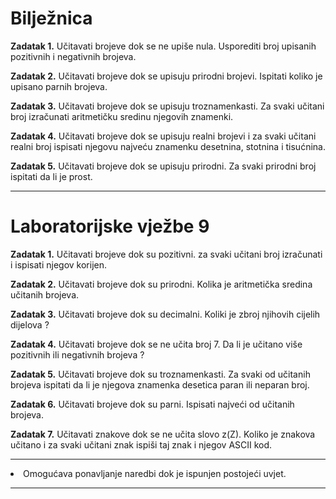 <h1>Bilježnica</h1>

<strong>Zadatak 1.</strong> Učitavati brojeve dok se ne upiše nula. Usporediti broj upisanih pozitivnih i negativnih brojeva.

<strong>Zadatak 2.</strong> Učitavati brojeve dok se upisuju prirodni brojevi. Ispitati koliko je upisano parnih brojeva.

<strong>Zadatak 3.</strong> Učitavati brojeve dok se upisuju troznamenkasti. Za svaki učitani broj izračunati aritmetičku sredinu njegovih znamenki.

<strong>Zadatak 4.</strong> Učitavati brojeve dok se upisuju realni brojevi i za svaki učitani realni broj ispisati njegovu najveću znamenku desetnina, stotnina i tisućnina.

<strong>Zadatak 5.</strong> Učitavati brojeve dok se upisuju prirodni. Za svaki prirodni broj ispitati da li je prost.

<hr>
<h1>Laboratorijske vježbe 9</h1>

<strong>Zadatak 1.</strong> Učitavati brojeve dok su pozitivni. za svaki učitani broj izračunati i ispisati njegov korijen.

<strong>Zadatak 2.</strong> Učitavati brojeve dok su prirodni. Kolika je aritmetička sredina učitanih brojeva.

<strong>Zadatak 3.</strong> Učitavati brojeve dok su decimalni. Koliki je zbroj njihovih cijelih dijelova ?

<strong>Zadatak 4.</strong> Učitavati brojeve dok se ne učita broj 7. Da li je učitano više pozitivnih ili negativnih brojeva ?

<strong>Zadatak 5.</strong> Učitavati brojeve dok su troznamenkasti. Za svaki od učitanih brojeva ispitati da li je njegova znamenka desetica paran ili neparan broj.

<strong>Zadatak 6.</strong> Učitavati brojeve dok su parni. Ispisati najveći od učitanih brojeva.

<strong>Zadatak 7.</strong> Učitavati znakove dok se ne učita slovo z(Z). Koliko je znakova učitano i za svaki učitani znak ispiši taj znak i njegov ASCII kod.

<hr>

<li>Omogućava ponavljanje naredbi dok je ispunjen postojeći uvjet.</li>

<hr>
